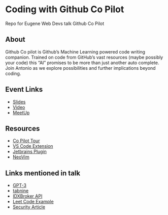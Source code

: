 # Coding with Github Co Pilot
Repo for Eugene Web Devs talk Github Co Pilot

## About

Github Co pilot is Github’s Machine Learning powered code writing companion. Trained on code from GitHub’s vast resources (maybe possibly your code) this “AI” promises to be more than just another auto complete. Join Antonio as we explore possibilities and further implications beyond coding.

## Event Links

- [Slides]()
- [Video](https://youtu.be/UcMEu74A530)
- [MeetUp](https://www.meetup.com/eugenewebdevs/events/285087896/)

## Resources

- [Co Pilot Tour](https://copilot.github.com/)
- [VS Code Extension](https://marketplace.visualstudio.com/items?itemName=GitHub.copilot)
- [Jetbrains Plugin](https://plugins.jetbrains.com/plugin/17718-github-copilot)
- [NeoVim](https://github.com/github/copilot.vim#getting-started)

## Links mentioned in talk

- [GPT-3](https://openai.com/blog/gpt-3-apps/)
- [tabnine](https://www.tabnine.com/)
- [IDXBroker API](https://developers.idxbroker.com/idx-broker-api/)
- [Leet Code Example](https://leetcode.com/problems/two-sum/0)
- [Security Article](https://www.toolbox.com/tech/security/news/40-of-code-produced-by-github-copilot-vulnerable-to-threats-research/)
